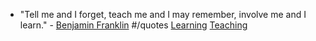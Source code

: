 - "Tell me and I forget, teach me and I may remember, involve me and I learn." - [Benjamin Franklin]() #/quotes [Learning]() [Teaching]()
